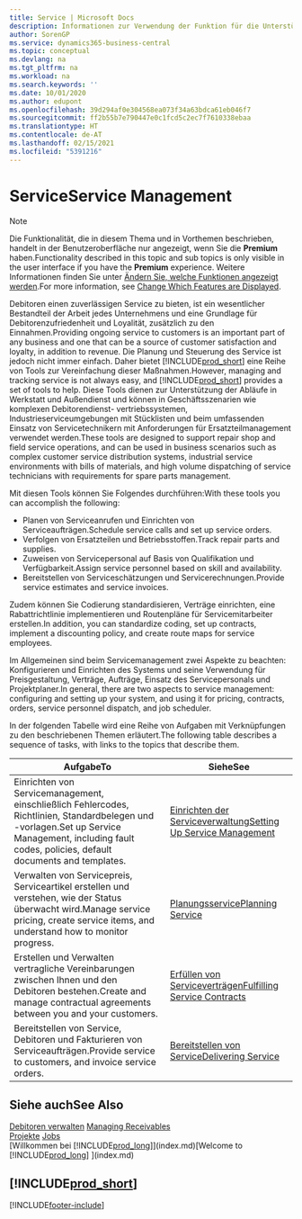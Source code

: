 ```yaml
---
title: Service | Microsoft Docs
description: Informationen zur Verwendung der Funktion für die Unterstützung der Arbeitsgänge Werkstatt und Service.
author: SorenGP
ms.service: dynamics365-business-central
ms.topic: conceptual
ms.devlang: na
ms.tgt_pltfrm: na
ms.workload: na
ms.search.keywords: ''
ms.date: 10/01/2020
ms.author: edupont
ms.openlocfilehash: 39d294af0e304568ea073f34a63bdca61eb046f7
ms.sourcegitcommit: ff2b55b7e790447e0c1fcd5c2ec7f7610338ebaa
ms.translationtype: HT
ms.contentlocale: de-AT
ms.lasthandoff: 02/15/2021
ms.locfileid: "5391216"
---
```

# <a name="service-management"></a><span data-ttu-id="00375-103">Service</span><span class="sxs-lookup"><span data-stu-id="00375-103">Service Management</span></span>
> [!NOTE]
> <span data-ttu-id="00375-104">Die Funktionalität, die in diesem Thema und in Vorthemen beschrieben, handelt in der Benutzeroberfläche nur angezeigt, wenn Sie die **Premium** haben.</span><span class="sxs-lookup"><span data-stu-id="00375-104">Functionality described in this topic and sub topics is only visible in the user interface if you have the **Premium** experience.</span></span> <span data-ttu-id="00375-105">Weitere Informationen finden Sie unter [Ändern Sie, welche Funktionen angezeigt werden](ui-experiences.md).</span><span class="sxs-lookup"><span data-stu-id="00375-105">For more information, see [Change Which Features are Displayed](ui-experiences.md).</span></span>

<span data-ttu-id="00375-106">Debitoren einen zuverlässigen Service zu bieten, ist ein wesentlicher Bestandteil der Arbeit jedes Unternehmens und eine Grundlage für Debitorenzufriedenheit und Loyalität, zusätzlich zu den Einnahmen.</span><span class="sxs-lookup"><span data-stu-id="00375-106">Providing ongoing service to customers is an important part of any business and one that can be a source of customer satisfaction and loyalty, in addition to revenue.</span></span> <span data-ttu-id="00375-107">Die Planung und Steuerung des Service ist jedoch nicht immer einfach. Daher bietet [!INCLUDE[prod_short](includes/prod_short.md)] eine Reihe von Tools zur Vereinfachung dieser Maßnahmen.</span><span class="sxs-lookup"><span data-stu-id="00375-107">However, managing and tracking service is not always easy, and [!INCLUDE[prod_short](includes/prod_short.md)] provides a set of tools to help.</span></span> <span data-ttu-id="00375-108">Diese Tools dienen zur Unterstützung der Abläufe in Werkstatt und Außendienst und können in Geschäftsszenarien wie komplexen Debitorendienst- vertriebssystemen, Industrieserviceumgebungen mit Stücklisten und beim umfassenden Einsatz von Servicetechnikern mit Anforderungen für Ersatzteilmanagement verwendet werden.</span><span class="sxs-lookup"><span data-stu-id="00375-108">These tools are designed to support repair shop and field service operations, and can be used in business scenarios such as complex customer service distribution systems, industrial service environments with bills of materials, and high volume dispatching of service technicians with requirements for spare parts management.</span></span>  

 <span data-ttu-id="00375-109">Mit diesen Tools können Sie Folgendes durchführen:</span><span class="sxs-lookup"><span data-stu-id="00375-109">With these tools you can accomplish the following:</span></span>  

* <span data-ttu-id="00375-110">Planen von Serviceanrufen und Einrichten von Serviceaufträgen.</span><span class="sxs-lookup"><span data-stu-id="00375-110">Schedule service calls and set up service orders.</span></span>  
* <span data-ttu-id="00375-111">Verfolgen von Ersatzteilen und Betriebsstoffen.</span><span class="sxs-lookup"><span data-stu-id="00375-111">Track repair parts and supplies.</span></span>  
* <span data-ttu-id="00375-112">Zuweisen von Servicepersonal auf Basis von Qualifikation und Verfügbarkeit.</span><span class="sxs-lookup"><span data-stu-id="00375-112">Assign service personnel based on skill and availability.</span></span>  
* <span data-ttu-id="00375-113">Bereitstellen von Serviceschätzungen und Servicerechnungen.</span><span class="sxs-lookup"><span data-stu-id="00375-113">Provide service estimates and service invoices.</span></span>  

<span data-ttu-id="00375-114">Zudem können Sie Codierung standardisieren, Verträge einrichten, eine Rabattrichtlinie implementieren und Routenpläne für Servicemitarbeiter erstellen.</span><span class="sxs-lookup"><span data-stu-id="00375-114">In addition, you can standardize coding, set up contracts, implement a discounting policy, and create route maps for service employees.</span></span>  

<span data-ttu-id="00375-115">Im Allgemeinen sind beim Servicemanagement zwei Aspekte zu beachten: Konfigurieren und Einrichten des Systems und seine Verwendung für Preisgestaltung, Verträge, Aufträge, Einsatz des Servicepersonals und Projektplaner.</span><span class="sxs-lookup"><span data-stu-id="00375-115">In general, there are two aspects to service management: configuring and setting up your system, and using it for pricing, contracts, orders, service personnel dispatch, and job scheduler.</span></span>  

<span data-ttu-id="00375-116">In der folgenden Tabelle wird eine Reihe von Aufgaben mit Verknüpfungen zu den beschriebenen Themen erläutert.</span><span class="sxs-lookup"><span data-stu-id="00375-116">The following table describes a sequence of tasks, with links to the topics that describe them.</span></span>   

|<span data-ttu-id="00375-117">**Aufgabe**</span><span class="sxs-lookup"><span data-stu-id="00375-117">**To**</span></span>|<span data-ttu-id="00375-118">**Siehe**</span><span class="sxs-lookup"><span data-stu-id="00375-118">**See**</span></span>|  
|------------|-------------|  
|<span data-ttu-id="00375-119">Einrichten von Servicemanagement, einschließlich Fehlercodes, Richtlinien, Standardbelegen und -vorlagen.</span><span class="sxs-lookup"><span data-stu-id="00375-119">Set up Service Management, including fault codes, policies, default documents and templates.</span></span>|[<span data-ttu-id="00375-120">Einrichten der Serviceverwaltung</span><span class="sxs-lookup"><span data-stu-id="00375-120">Setting Up Service Management</span></span>](service-setup-service.md)|  
|<span data-ttu-id="00375-121">Verwalten von Servicepreis, Serviceartikel erstellen und verstehen, wie der Status überwacht wird.</span><span class="sxs-lookup"><span data-stu-id="00375-121">Manage service pricing, create service items, and understand how to monitor progress.</span></span>|[<span data-ttu-id="00375-122">Planungsservice</span><span class="sxs-lookup"><span data-stu-id="00375-122">Planning Service</span></span>](service-plan-service.md)|  
|<span data-ttu-id="00375-123">Erstellen und Verwalten vertragliche Vereinbarungen zwischen Ihnen und den Debitoren bestehen.</span><span class="sxs-lookup"><span data-stu-id="00375-123">Create and manage contractual agreements between you and your customers.</span></span>|[<span data-ttu-id="00375-124">Erfüllen von Serviceverträgen</span><span class="sxs-lookup"><span data-stu-id="00375-124">Fulfilling Service Contracts</span></span>](service-fulfill-service-contracts.md)|  
|<span data-ttu-id="00375-125">Bereitstellen von Service, Debitoren und Fakturieren von Serviceaufträgen.</span><span class="sxs-lookup"><span data-stu-id="00375-125">Provide service to customers, and invoice service orders.</span></span>|[<span data-ttu-id="00375-126">Bereitstellen von Service</span><span class="sxs-lookup"><span data-stu-id="00375-126">Delivering Service</span></span>](service-deliver-service.md)|  

## <a name="see-also"></a><span data-ttu-id="00375-127">Siehe auch</span><span class="sxs-lookup"><span data-stu-id="00375-127">See Also</span></span>  
<span data-ttu-id="00375-128">[Debitoren verwalten](receivables-manage-receivables.md) </span><span class="sxs-lookup"><span data-stu-id="00375-128">[Managing Receivables](receivables-manage-receivables.md) </span></span>  
<span data-ttu-id="00375-129">[Projekte](projects-how-create-jobs.md) </span><span class="sxs-lookup"><span data-stu-id="00375-129">[Jobs](projects-how-create-jobs.md) </span></span>  
<span data-ttu-id="00375-130">[Willkommen bei [!INCLUDE[prod_long](includes/prod_long.md)]](index.md)</span><span class="sxs-lookup"><span data-stu-id="00375-130">[Welcome to [!INCLUDE[prod_long](includes/prod_long.md)] ](index.md)</span></span>

## [!INCLUDE[prod_short](includes/free_trial_md.md)]  


[!INCLUDE[footer-include](includes/footer-banner.md)]